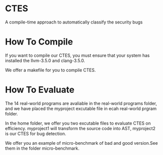 # CTES
A compile-time approach to automatically classify the security bugs

# How To Compile
If you want to compile our CTES, you must ensure that your system has installed the llvm-3.5.0 and clang-3.5.0.

We offer a makefile for you to compile CTES.

# How To Evaluate
The 14 real-world programs are avaliable in the real-world programs folder, and we have placed the myproject excutable file in ecah real-world prgram folder.

In the home folder, we offer you two excutable files to evaluate CTES on efficiency.
myproject1 will transform the source code into AST, myproject2 is our CTES for bug detection.

We offer you an example of micro-benchmark of bad and good version.See them in the folder
micro-benchmark.


